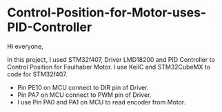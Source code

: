 # Control-Position-for-Motor-uses-PID-Controller

Hi everyone,

In this project, I used STM32f407, Driver LMD18200 and PID Controller to Control Position for Faulhaber Motor.
I use KeilC and STM32CubeMX to code for STM32f407.
- Pin PE10 on MCU connect to DIR pin of Driver.
- Pin PA7 on MCU connect to PWM pin of Driver.
- I use Pin PA0 and PA1 on MCU to read encoder from Motor.
